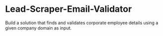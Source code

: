 # Lead-Scraper-Email-Validator
Build a solution that finds and validates corporate employee details using a given company domain as input.

